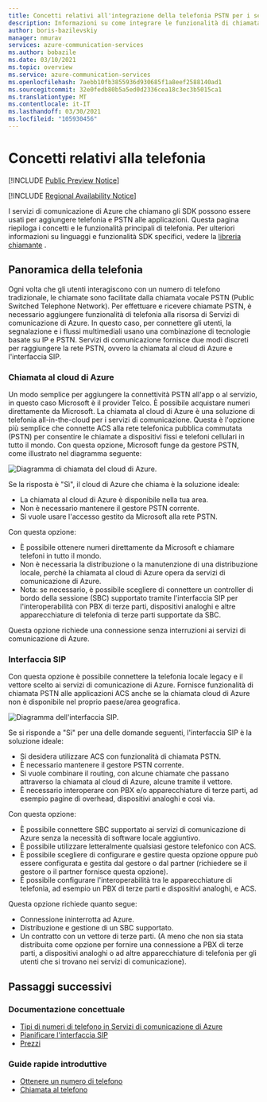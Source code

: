 ```yaml
---
title: Concetti relativi all'integrazione della telefonia PSTN per i servizi di comunicazione di Azure
description: Informazioni su come integrare le funzionalità di chiamata PSTN nell'applicazione Servizi di comunicazione di Azure.
author: boris-bazilevskiy
manager: nmurav
services: azure-communication-services
ms.author: bobazile
ms.date: 03/10/2021
ms.topic: overview
ms.service: azure-communication-services
ms.openlocfilehash: 7aebb10fb3855936d930685f1a8eef2588140ad1
ms.sourcegitcommit: 32e0fedb80b5a5ed0d2336cea18c3ec3b5015ca1
ms.translationtype: MT
ms.contentlocale: it-IT
ms.lasthandoff: 03/30/2021
ms.locfileid: "105930456"
---
```

# <a name="telephony-concepts"></a>Concetti relativi alla telefonia

[!INCLUDE [Public Preview Notice](../../includes/public-preview-include-phone-numbers.md)]

[!INCLUDE [Regional Availability Notice](../../includes/regional-availability-include.md)]

I servizi di comunicazione di Azure che chiamano gli SDK possono essere usati per aggiungere telefonia e PSTN alle applicazioni. Questa pagina riepiloga i concetti e le funzionalità principali di telefonia. Per ulteriori informazioni su linguaggi e funzionalità SDK specifici, vedere la [libreria chiamante](../../quickstarts/voice-video-calling/calling-client-samples.md) .

## <a name="overview-of-telephony"></a>Panoramica della telefonia
Ogni volta che gli utenti interagiscono con un numero di telefono tradizionale, le chiamate sono facilitate dalla chiamata vocale PSTN (Public Switched Telephone Network). Per effettuare e ricevere chiamate PSTN, è necessario aggiungere funzionalità di telefonia alla risorsa di Servizi di comunicazione di Azure. In questo caso, per connettere gli utenti, la segnalazione e i flussi multimediali usano una combinazione di tecnologie basate su IP e PSTN. Servizi di comunicazione fornisce due modi discreti per raggiungere la rete PSTN, ovvero la chiamata al cloud di Azure e l'interfaccia SIP.

### <a name="azure-cloud-calling"></a>Chiamata al cloud di Azure

Un modo semplice per aggiungere la connettività PSTN all'app o al servizio, in questo caso Microsoft è il provider Telco. È possibile acquistare numeri direttamente da Microsoft. La chiamata al cloud di Azure è una soluzione di telefonia all-in-the-cloud per i servizi di comunicazione. Questa è l'opzione più semplice che connette ACS alla rete telefonica pubblica commutata (PSTN) per consentire le chiamate a dispositivi fissi e telefoni cellulari in tutto il mondo. Con questa opzione, Microsoft funge da gestore PSTN, come illustrato nel diagramma seguente:

![Diagramma di chiamata del cloud di Azure.](../media/telephony-concept/azure-calling-diagram.png)

Se la risposta è "Sì", il cloud di Azure che chiama è la soluzione ideale:
- La chiamata al cloud di Azure è disponibile nella tua area.
- Non è necessario mantenere il gestore PSTN corrente.
- Si vuole usare l'accesso gestito da Microsoft alla rete PSTN.

Con questa opzione:
- È possibile ottenere numeri direttamente da Microsoft e chiamare telefoni in tutto il mondo.
- Non è necessaria la distribuzione o la manutenzione di una distribuzione locale, perché la chiamata al cloud di Azure opera da servizi di comunicazione di Azure.
- Nota: se necessario, è possibile scegliere di connettere un controller di bordo della sessione (SBC) supportato tramite l'interfaccia SIP per l'interoperabilità con PBX di terze parti, dispositivi analoghi e altre apparecchiature di telefonia di terze parti supportate da SBC.

Questa opzione richiede una connessione senza interruzioni ai servizi di comunicazione di Azure.

### <a name="sip-interface"></a>Interfaccia SIP

Con questa opzione è possibile connettere la telefonia locale legacy e il vettore scelto ai servizi di comunicazione di Azure. Fornisce funzionalità di chiamata PSTN alle applicazioni ACS anche se la chiamata cloud di Azure non è disponibile nel proprio paese/area geografica. 

![Diagramma dell'interfaccia SIP.](../media/telephony-concept/sip-interface-diagram.png)

Se si risponde a "Sì" per una delle domande seguenti, l'interfaccia SIP è la soluzione ideale:

- Si desidera utilizzare ACS con funzionalità di chiamata PSTN.
- È necessario mantenere il gestore PSTN corrente.
- Si vuole combinare il routing, con alcune chiamate che passano attraverso la chiamata al cloud di Azure, alcune tramite il vettore.
- È necessario interoperare con PBX e/o apparecchiature di terze parti, ad esempio pagine di overhead, dispositivi analoghi e così via.

Con questa opzione:

- È possibile connettere SBC supportato ai servizi di comunicazione di Azure senza la necessità di software locale aggiuntivo.
- È possibile utilizzare letteralmente qualsiasi gestore telefonico con ACS.
- È possibile scegliere di configurare e gestire questa opzione oppure può essere configurata e gestita dal gestore o dal partner (richiedere se il gestore o il partner fornisce questa opzione).
- È possibile configurare l'interoperabilità tra le apparecchiature di telefonia, ad esempio un PBX di terze parti e dispositivi analoghi, e ACS.

Questa opzione richiede quanto segue:

- Connessione ininterrotta ad Azure.
- Distribuzione e gestione di un SBC supportato.
- Un contratto con un vettore di terze parti. (A meno che non sia stata distribuita come opzione per fornire una connessione a PBX di terze parti, a dispositivi analoghi o ad altre apparecchiature di telefonia per gli utenti che si trovano nei servizi di comunicazione).

## <a name="next-steps"></a>Passaggi successivi

### <a name="conceptual-documentation"></a>Documentazione concettuale

- [Tipi di numeri di telefono in Servizi di comunicazione di Azure](./plan-solution.md)
- [Pianificare l'interfaccia SIP](./sip-interface-infrastructure.md)
- [Prezzi](../pricing.md)

### <a name="quickstarts"></a>Guide rapide introduttive

- [Ottenere un numero di telefono](../../quickstarts/telephony-sms/get-phone-number.md)
- [Chiamata al telefono](../../quickstarts/voice-video-calling/pstn-call.md)
